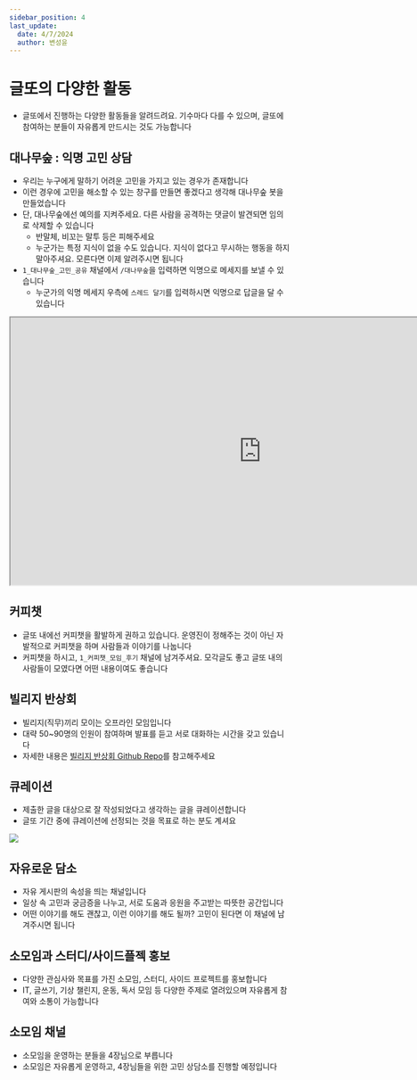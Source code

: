```yaml
---
sidebar_position: 4
last_update:
  date: 4/7/2024
  author: 변성윤
---
```


# 글또의 다양한 활동
- 글또에서 진행하는 다양한 활동들을 알려드려요. 기수마다 다를 수 있으며, 글또에 참여하는 분들이 자유롭게 만드시는 것도 가능합니다


## 대나무숲 : 익명 고민 상담
- 우리는 누구에게 말하기 어려운 고민을 가지고 있는 경우가 존재합니다
- 이런 경우에 고민을 해소할 수 있는 창구를 만들면 좋겠다고 생각해 대나무숲 봇을 만들었습니다
- 단, 대나무숲에선 예의를 지켜주세요. 다른 사람을 공격하는 댓글이 발견되면 임의로 삭제할 수 있습니다
  - 반말체, 비꼬는 말투 등은 피해주세요
  - 누군가는 특정 지식이 없을 수도 있습니다. 지식이 없다고 무시하는 행동을 하지 말아주셔요. 모른다면 이제 알려주시면 됩니다
- `1_대나무숲_고민_공유` 채널에서 `/대나무숲`을 입력하면 익명으로 메세지를 보낼 수 있습니다
  - 누군가의 익명 메세지 우측에 `스레드 달기`를 입력하시면 익명으로 답글을 달 수 있습니다

<iframe src="https://drive.google.com/file/d/1t2aT1gVeTcHG_WdeYUFTtvnGRejuyjkZ/preview" width="900" height="480" allow="autoplay"></iframe>


## 커피챗
- 글또 내에선 커피챗을 활발하게 권하고 있습니다. 운영진이 정해주는 것이 아닌 자발적으로 커피챗을 하며 사람들과 이야기를 나눕니다
- 커피챗을 하시고, `1_커피챗_모임_후기` 채널에 남겨주셔요. 모각글도 좋고 글또 내의 사람들이 모였다면 어떤 내용이여도 좋습니다

## 빌리지 반상회
- 빌리지(직무)끼리 모이는 오프라인 모임입니다
- 대략 50~90명의 인원이 참여하며 발표를 듣고 서로 대화하는 시간을 갖고 있습니다
- 자세한 내용은 [빌리지 반상회 Github Repo](https://github.com/geultto/Village-Neighborhood-Meeting)를 참고해주세요


## 큐레이션
- 제출한 글을 대상으로 잘 작성되었다고 생각하는 글을 큐레이션합니다
- 글또 기간 중에 큐레이션에 선정되는 것을 목표로 하는 분도 계셔요

<img src="https://capture.dropbox.com/t38juHzaRNbacKOf?raw=1" />


## 자유로운 담소
- 자유 게시판의 속성을 띄는 채널입니다
- 일상 속 고민과 궁금증을 나누고, 서로 도움과 응원을 주고받는 따뜻한 공간입니다
- 어떤 이야기를 해도 괜찮고, 이런 이야기를 해도 될까? 고민이 된다면 이 채널에 남겨주시면 됩니다


## 소모임과 스터디/사이드플젝 홍보
- 다양한 관심사와 목표를 가진 소모임, 스터디, 사이드 프로젝트를 홍보합니다
- IT, 글쓰기, 기상 챌린지, 운동, 독서 모임 등 다양한 주제로 열려있으며 자유롭게 참여와 소통이 가능합니다


## 소모임 채널
- 소모임을 운영하는 분들을 4장님으로 부릅니다
- 소모임은 자유롭게 운영하고, 4장님들을 위한 고민 상담소를 진행할 예정입니다

